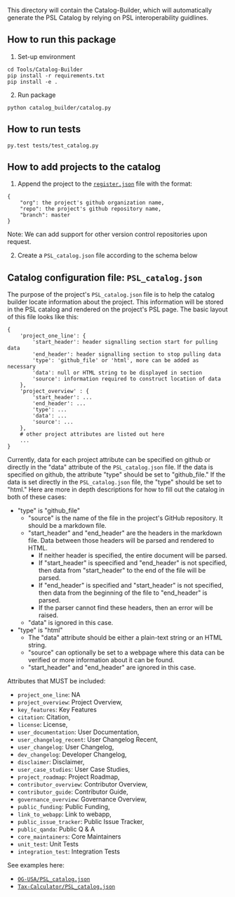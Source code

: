 This directory will contain the Catalog-Builder, which will automatically generate the PSL Catalog by relying on PSL interoperability guidlines.

How to run this package
------------------------
1. Set-up environment
```
cd Tools/Catalog-Builder
pip install -r requirements.txt
pip install -e .
```

2. Run package

`python catalog_builder/catalog.py`

How to run tests
------------------

`py.test tests/test_catalog.py`

How to add projects to the catalog
---------------------------------
1. Append the project to the [`register.json`](../../Catalog/register.json) file with the format:
```
{
    "org": the project's github organization name,
    "repo": the project's github repository name,
    "branch": master
}
```

Note: We can add support for other version control repositories upon request.

2. Create a `PSL_catalog.json` file according to the schema below

Catalog configuration file: `PSL_catalog.json`
-----------------------------------------------
The purpose of the project's `PSL_catalog.json` file is to help the catalog builder locate information about the project. This information will be stored in the PSL catalog and rendered on the project's PSL page. The basic layout of this file looks like this:

```
{
    'project_one_line': {
        'start_header': header signalling section start for pulling data
        'end_header': header signalling section to stop pulling data
        'type': 'github_file' or 'html', more can be added as necessary
        'data': null or HTML string to be displayed in section
        'source': information required to construct location of data
    },
    'project_overview' : {
        'start_header': ...
        'end_header': ...
        'type': ...
        'data': ...
        'source': ...
    },
    # other project attributes are listed out here
    ...
}
```

Currently, data for each project attribute can be specified on github or directly in the "data" attribute of the `PSL_catalog.json` file. If the data is specified on github, the attribute "type" should be set to "github_file." If the data is set directly in the `PSL_catalog.json` file, the "type" should be set to "html." Here are more in depth descriptions for how to fill out the catalog in both of these cases:

- "type" is "github_file"
  - "source" is the name of the file in the project's GitHub repository. It should be a markdown file.
  - "start_header" and "end_header" are the headers in the markdown file. Data between those headers will be parsed and rendered to HTML.
    - If neither header is specified, the entire document will be parsed.
    - If "start_header" is speecified and "end_header" is not specified, then data from "start_header" to the end of the file will be parsed.
    - If "end_header" is specified and "start_header" is not specified, then data from the beginning of the file to "end_header" is parsed.
    - If the parser cannot find these headers, then an error will be raised.
  - "data" is ignored in this case.
- "type" is "html"
  - The "data" attribute should be either a plain-text string or an HTML string.
  - "source" can optionally be set to a webpage where this data can be verified or more information about it can be found.
  - "start_header" and "end_header" are ignored in this case.

Attributes that MUST be included:
  - `project_one_line`: NA
  - `project_overview`: Project Overview,
  - `key_features`: Key Features
  - `citation`: Citation,
  - `license`: License,
  - `user_documentation`: User Documentation,
  - `user_changelog_recent`: User Changelog Recent,
  - `user_changelog`: User Changelog,
  - `dev_changelog`: Developer Changelog,
  - `disclaimer`: Disclaimer,
  - `user_case_studies`: User Case Studies,
  - `project_roadmap`: Project Roadmap,
  - `contributor_overview`: Contributor Overview,
  - `contributor_guide`: Contributor Guide,
  - `governance_overview`: Governance Overview,
  - `public_funding`: Public Funding,
  - `link_to_webapp`: Link to webapp,
  - `public_issue_tracker`: Public Issue Tracker,
  - `public_qanda`: Public Q & A
  - `core_maintainers`: Core Maintainers
  - `unit_test`: Unit Tests
  - `integration_test`: Integration Tests

See examples here:
- [`OG-USA/PSL_catalog.json`][]
- [`Tax-Calculator/PSL_catalog.json`][]




[`OG-USA/PSL_catalog.json`]: https://github.com/open-source-economics/OG-USA/blob/master/PSL_catalog.json
[`Tax-Calculator/PSL_catalog.json`]: https://github.com/open-source-economics/Tax-Calculator/blob/master/PSL_catalog.json
